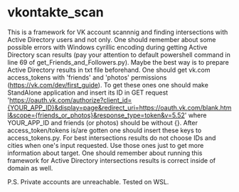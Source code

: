 # vkontakte_scan
This is a framework for VK account scannnig and finding intersections with Active Directory users and not only.
One should remember about some possible errors with Windows cyrillic encoding during getting Active Directory scan results (pay your attention to default powershell command in line 69 of get_Friends_and_Followers.py). Maybe the best way is to prepare Active Directory results in txt file beforehand.
One should get vk.com access_tokens with 'friends' and 'photos' permissions (https://vk.com/dev/first_guide). To get these ones one should make StandAlone application and insert its ID in GET request 'https://oauth.vk.com/authorize?client_id={YOUR_APP_ID}&display=page&redirect_uri=https://oauth.vk.com/blank.html&scope={friends_or_photos}&response_type=token&v=5.52' where YOUR_APP_ID and friends (or photos) should be without {}. After access_token/tokens is/are gotten one should insert these keys to access_tokens.py.
For best intersections results do not choose IDs and cities when one's input requested. Use those ones just to get more information about target.
One should remember about running this framework for Active Directory intersections results is correct inside of domain as well. 

P.S. Private accounts are unreachable.
Tested on WSL.
